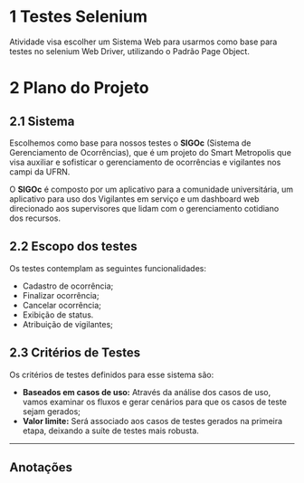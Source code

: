 # 1 Testes Selenium
Atividade visa escolher um Sistema Web para usarmos como base para testes no selenium Web Driver, utilizando o Padrão Page Object.

# 2 Plano do Projeto
## 2.1 Sistema
Escolhemos como base para nossos testes o **SIGOc** (Sistema de Gerenciamento de Ocorrências), que é um projeto do Smart Metropolis que visa auxiliar e sofisticar o gerenciamento de ocorrências e vigilantes nos campi da UFRN.

O **SIGOc** é composto por um aplicativo para a comunidade universitária, um aplicativo para uso dos Vigilantes em serviço e um dashboard web direcionado aos supervisores que lidam com o gerenciamento cotidiano dos recursos.

## 2.2 Escopo dos testes
Os testes contemplam as seguintes funcionalidades:

* Cadastro de ocorrência;
* Finalizar ocorrência;
* Cancelar ocorrência;
* Exibição de status.
* Atribuição de vigilantes;

## 2.3 Critérios de Testes
Os critérios de testes definidos para esse sistema são:

* **Baseados em casos de uso:** Através da análise dos casos de uso, vamos examinar os fluxos e gerar cenários para que os casos de teste sejam gerados;
* **Valor limite:** Será associado aos casos de testes gerados na primeira etapa, deixando a suíte de testes mais robusta.

---

## Anotações